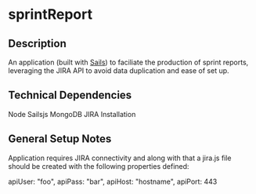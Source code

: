 # sprintReport

## Description
An application (built with [Sails](http://www.sailsjs.org)) to faciliate the production of sprint reports, leveraging the JIRA API to avoid data duplication and ease of set up.

## Technical Dependencies

Node
Sailsjs
MongoDB
JIRA Installation

## General Setup Notes

Application requires JIRA connectivity and along with that a jira.js file should be created with the following properties defined:

apiUser: "foo",
apiPass: "bar",
apiHost: "hostname",
apiPort: 443

